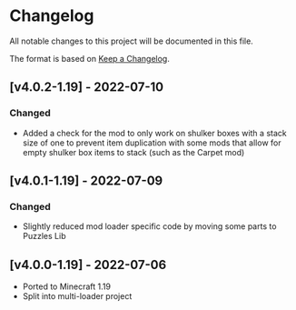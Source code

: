 # Changelog
All notable changes to this project will be documented in this file.

The format is based on [Keep a Changelog].

## [v4.0.2-1.19] - 2022-07-10
### Changed
- Added a check for the mod to only work on shulker boxes with a stack size of one to prevent item duplication with some mods that allow for empty shulker box items to stack (such as the Carpet mod)

## [v4.0.1-1.19] - 2022-07-09
### Changed
- Slightly reduced mod loader specific code by moving some parts to Puzzles Lib 

## [v4.0.0-1.19] - 2022-07-06
- Ported to Minecraft 1.19
- Split into multi-loader project

[Keep a Changelog]: https://keepachangelog.com/en/1.0.0/